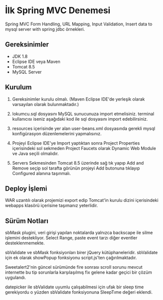 # İlk Spring MVC Denemesi

Spring MVC Form Handling, URL Mapping, Input Validation, Insert data to mysql server with spring jdbc örnekleri.


## Gereksinimler
- JDK 1.8
- Eclipse IDE veya Maven
- Tomcat 8.5
- MySQL Server


## Kurulum
1) Gereksinimler kurulu olmalı. (Maven Eclipse IDE'de yerleşik olarak varsayılan olarak bulunmaktadır.)

2) lokumcu.sql dosyasını MySQL sunucunuza import etmelisiniz. terminal kullanıcısı iseniz aşağıdaki kod ile sql dosyasını import edebilirsiniz.

3) resources içerisinde yer alan user-beans.xml dosyasında gerekli mysql konfigürasyon düzenlemelerini yapmalısınız.

4) Projeyi Eclipse IDE'ye Import yaptıktan sonra Project Properties içerisindeki sol sekmeden Project Faucets olarak Dynamic Web Module ve Java seçili olmalıdır.

5) Servers Sekmesinden Tomcat 8.5 üzerinde sağ tık yapıp Add and Remove seçip sol tarafta görünün projeyi Add butonuna tıklayıp Configured alanına taşınmalı.


## Deploy İşlemi

WAR uzantılı olarak projemizi export edip Tomcat'in kurulu dizini içerisindeki webapps klasörü içerisine taşımanız yeterlidir.

## Sürüm Notları
sbMask plugini, veri girişi yapılan noktalarda yalnızca backscape ile silme işlemini destekliyor. Select Range, paste event tarzı diğer eventler desteklenmemekte.

sbValidate ve sbMask fonksiyonları birer jQuery kütüphaneleridir. sbValidate için ek olarak showPopup fonksiyonu script.js'ten çağırılmaktadır.

Sweetalert2'nin güncel sürümünde fire sonrası scroll sorunu mevcut internette bu tip sorunlarla karşılaşılmış fix gelene kadar geçici bir çözüm uygulandı.

datepicker ile sbValidate uyumlu çalışabilmesi için ufak bir sleep time gerekiyordu o yüzden sbValidate fonksiyonuna SleepTıme değeri eklendi.